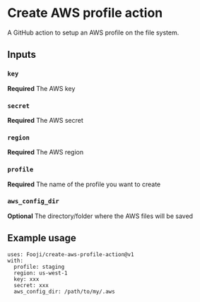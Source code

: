 # Create AWS profile action

A GitHub action to setup an AWS profile on the file system.

## Inputs

### `key`

**Required** The AWS key

### `secret`

**Required** The AWS secret

### `region`

**Required** The AWS region

### `profile`

**Required** The name of the profile you want to create

### `aws_config_dir`

**Optional** The directory/folder where the AWS files will be saved

## Example usage

```
uses: Fooji/create-aws-profile-action@v1
with:
  profile: staging
  region: us-west-1
  key: xxx
  secret: xxx
  aws_config_dir: /path/to/my/.aws
```

